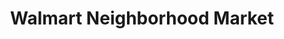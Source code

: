 ---
title: "Walmart Neighborhood Market"
url: /amarillo/walmart-neighborhood-market-southeast-34th-avenue/
shop: Supermarkt
---